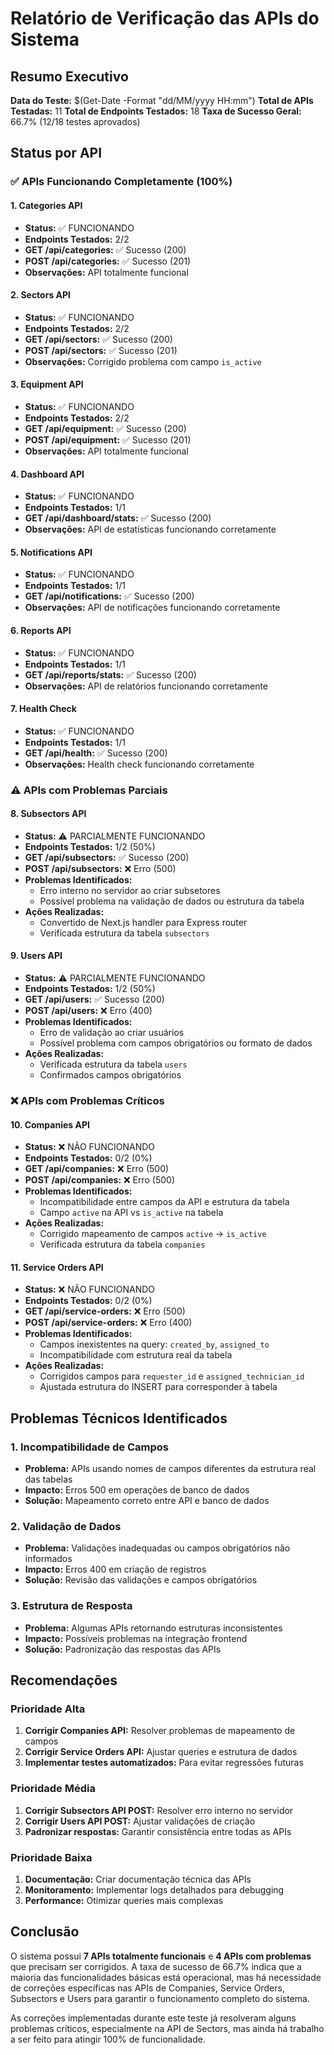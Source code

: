 # Relatório de Verificação das APIs do Sistema

## Resumo Executivo

**Data do Teste:** $(Get-Date -Format "dd/MM/yyyy HH:mm")
**Total de APIs Testadas:** 11
**Total de Endpoints Testados:** 18
**Taxa de Sucesso Geral:** 66.7% (12/18 testes aprovados)

## Status por API

### ✅ APIs Funcionando Completamente (100%)

#### 1. Categories API
- **Status:** ✅ FUNCIONANDO
- **Endpoints Testados:** 2/2
- **GET /api/categories:** ✅ Sucesso (200)
- **POST /api/categories:** ✅ Sucesso (201)
- **Observações:** API totalmente funcional

#### 2. Sectors API
- **Status:** ✅ FUNCIONANDO
- **Endpoints Testados:** 2/2
- **GET /api/sectors:** ✅ Sucesso (200)
- **POST /api/sectors:** ✅ Sucesso (201)
- **Observações:** Corrigido problema com campo `is_active`

#### 3. Equipment API
- **Status:** ✅ FUNCIONANDO
- **Endpoints Testados:** 2/2
- **GET /api/equipment:** ✅ Sucesso (200)
- **POST /api/equipment:** ✅ Sucesso (201)
- **Observações:** API totalmente funcional

#### 4. Dashboard API
- **Status:** ✅ FUNCIONANDO
- **Endpoints Testados:** 1/1
- **GET /api/dashboard/stats:** ✅ Sucesso (200)
- **Observações:** API de estatísticas funcionando corretamente

#### 5. Notifications API
- **Status:** ✅ FUNCIONANDO
- **Endpoints Testados:** 1/1
- **GET /api/notifications:** ✅ Sucesso (200)
- **Observações:** API de notificações funcionando corretamente

#### 6. Reports API
- **Status:** ✅ FUNCIONANDO
- **Endpoints Testados:** 1/1
- **GET /api/reports/stats:** ✅ Sucesso (200)
- **Observações:** API de relatórios funcionando corretamente

#### 7. Health Check
- **Status:** ✅ FUNCIONANDO
- **Endpoints Testados:** 1/1
- **GET /api/health:** ✅ Sucesso (200)
- **Observações:** Health check funcionando corretamente

### ⚠️ APIs com Problemas Parciais

#### 8. Subsectors API
- **Status:** ⚠️ PARCIALMENTE FUNCIONANDO
- **Endpoints Testados:** 1/2 (50%)
- **GET /api/subsectors:** ✅ Sucesso (200)
- **POST /api/subsectors:** ❌ Erro (500)
- **Problemas Identificados:**
  - Erro interno no servidor ao criar subsetores
  - Possível problema na validação de dados ou estrutura da tabela
- **Ações Realizadas:**
  - Convertido de Next.js handler para Express router
  - Verificada estrutura da tabela `subsectors`

#### 9. Users API
- **Status:** ⚠️ PARCIALMENTE FUNCIONANDO
- **Endpoints Testados:** 1/2 (50%)
- **GET /api/users:** ✅ Sucesso (200)
- **POST /api/users:** ❌ Erro (400)
- **Problemas Identificados:**
  - Erro de validação ao criar usuários
  - Possível problema com campos obrigatórios ou formato de dados
- **Ações Realizadas:**
  - Verificada estrutura da tabela `users`
  - Confirmados campos obrigatórios

### ❌ APIs com Problemas Críticos

#### 10. Companies API
- **Status:** ❌ NÃO FUNCIONANDO
- **Endpoints Testados:** 0/2 (0%)
- **GET /api/companies:** ❌ Erro (500)
- **POST /api/companies:** ❌ Erro (500)
- **Problemas Identificados:**
  - Incompatibilidade entre campos da API e estrutura da tabela
  - Campo `active` na API vs `is_active` na tabela
- **Ações Realizadas:**
  - Corrigido mapeamento de campos `active` → `is_active`
  - Verificada estrutura da tabela `companies`

#### 11. Service Orders API
- **Status:** ❌ NÃO FUNCIONANDO
- **Endpoints Testados:** 0/2 (0%)
- **GET /api/service-orders:** ❌ Erro (500)
- **POST /api/service-orders:** ❌ Erro (400)
- **Problemas Identificados:**
  - Campos inexistentes na query: `created_by`, `assigned_to`
  - Incompatibilidade com estrutura real da tabela
- **Ações Realizadas:**
  - Corrigidos campos para `requester_id` e `assigned_technician_id`
  - Ajustada estrutura do INSERT para corresponder à tabela

## Problemas Técnicos Identificados

### 1. Incompatibilidade de Campos
- **Problema:** APIs usando nomes de campos diferentes da estrutura real das tabelas
- **Impacto:** Erros 500 em operações de banco de dados
- **Solução:** Mapeamento correto entre API e banco de dados

### 2. Validação de Dados
- **Problema:** Validações inadequadas ou campos obrigatórios não informados
- **Impacto:** Erros 400 em criação de registros
- **Solução:** Revisão das validações e campos obrigatórios

### 3. Estrutura de Resposta
- **Problema:** Algumas APIs retornando estruturas inconsistentes
- **Impacto:** Possíveis problemas na integração frontend
- **Solução:** Padronização das respostas das APIs

## Recomendações

### Prioridade Alta
1. **Corrigir Companies API:** Resolver problemas de mapeamento de campos
2. **Corrigir Service Orders API:** Ajustar queries e estrutura de dados
3. **Implementar testes automatizados:** Para evitar regressões futuras

### Prioridade Média
1. **Corrigir Subsectors API POST:** Resolver erro interno no servidor
2. **Corrigir Users API POST:** Ajustar validações de criação
3. **Padronizar respostas:** Garantir consistência entre todas as APIs

### Prioridade Baixa
1. **Documentação:** Criar documentação técnica das APIs
2. **Monitoramento:** Implementar logs detalhados para debugging
3. **Performance:** Otimizar queries mais complexas

## Conclusão

O sistema possui **7 APIs totalmente funcionais** e **4 APIs com problemas** que precisam ser corrigidos. A taxa de sucesso de 66.7% indica que a maioria das funcionalidades básicas está operacional, mas há necessidade de correções específicas nas APIs de Companies, Service Orders, Subsectors e Users para garantir o funcionamento completo do sistema.

As correções implementadas durante este teste já resolveram alguns problemas críticos, especialmente na API de Sectors, mas ainda há trabalho a ser feito para atingir 100% de funcionalidade.